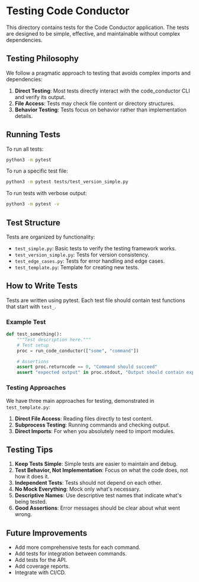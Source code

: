 # Testing Code Conductor

This directory contains tests for the Code Conductor application. The tests are designed to be simple, effective, and maintainable without complex dependencies.

## Testing Philosophy

We follow a pragmatic approach to testing that avoids complex imports and dependencies:

1. **Direct Testing**: Most tests directly interact with the code_conductor CLI and verify its output.
2. **File Access**: Tests may check file content or directory structures.
3. **Behavior Testing**: Tests focus on behavior rather than implementation details.

## Running Tests

To run all tests:

```bash
python3 -m pytest
```

To run a specific test file:

```bash
python3 -m pytest tests/test_version_simple.py
```

To run tests with verbose output:

```bash
python3 -m pytest -v
```

## Test Structure

Tests are organized by functionality:

- `test_simple.py`: Basic tests to verify the testing framework works.
- `test_version_simple.py`: Tests for version consistency.
- `test_edge_cases.py`: Tests for error handling and edge cases.
- `test_template.py`: Template for creating new tests.

## How to Write Tests

Tests are written using pytest. Each test file should contain test functions that start with `test_`.

### Example Test

```python
def test_something():
    """Test description here."""
    # Test setup
    proc = run_code_conductor(["some", "command"])

    # Assertions
    assert proc.returncode == 0, "Command should succeed"
    assert "expected output" in proc.stdout, "Output should contain expected text"
```

### Testing Approaches

We have three main approaches for testing, demonstrated in `test_template.py`:

1. **Direct File Access**: Reading files directly to test content.
2. **Subprocess Testing**: Running commands and checking output.
3. **Direct Imports**: For when you absolutely need to import modules.

## Testing Tips

1. **Keep Tests Simple**: Simple tests are easier to maintain and debug.
2. **Test Behavior, Not Implementation**: Focus on what the code does, not how it does it.
3. **Independent Tests**: Tests should not depend on each other.
4. **No Mock Everything**: Mock only what's necessary.
5. **Descriptive Names**: Use descriptive test names that indicate what's being tested.
6. **Good Assertions**: Error messages should be clear about what went wrong.

## Future Improvements

- Add more comprehensive tests for each command.
- Add tests for integration between commands.
- Add tests for the API.
- Add coverage reports.
- Integrate with CI/CD.